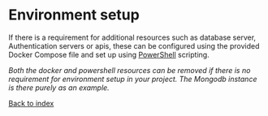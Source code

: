 # Environment setup

If there is a requirement for additional resources such as database server, Authentication servers or apis, these can be configured using the provided Docker Compose file and set up using [PowerShell](https://github.com/PowerShell/PowerShell) scripting.  

*Both the docker and powershell resources can be removed if there is no requirement for environment setup in your project. The Mongodb instance is there purely as an example.*   

[Back to index](../README.md)
